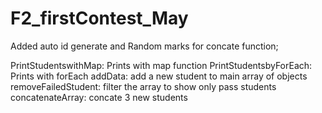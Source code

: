 # F2_firstContest_May
Added auto id generate and Random marks for concate function;

PrintStudentswithMap: Prints with map function
PrintStudentsbyForEach: Prints with forEach
addData: add a new student to main array of objects
removeFailedStudent: filter the array to show only pass students
concatenateArray: concate 3 new students
